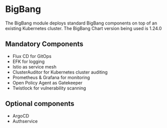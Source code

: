 # BigBang

The BigBang module deploys standard BigBang components on top of an existing Kubernetes cluster.
The BigBang Chart version being used is 1.24.0


## Mandatory Components

* Flux CD for GitOps
* EFK for logging
* Istio as service mesh
* ClusterAuditor for Kubernetes cluster auditing
* Prometheus & Grafana for monitoring
* Open Policy Agent as Gatekeeper 
* Twistlock for vulnerability scanning

## Optional components

* ArgoCD
* Authservice
